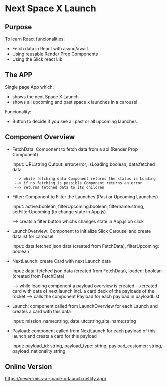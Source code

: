 # Next Space X Launch

## Purpose

To learn React funcionalities:
- Fetch data in React with async/await
- Using reusable Render Prop Components
- Using the Slick react Lib

## The APP

Single page App which:
- shows the next Space X Launch
- shows all upcoming and past space x launches in a carousel

Funcionality:
- Button to decide if you see all past or all upcoming launches

## Component Overview

- FetchData: Component to fetch data from a api (Render Prop Component)

	Input: URL:string
	Output: error:error, isLoading:boolean, data:fetched data

       --> while fetching data Component returns the status is Loading
       --> if no fetching is possible Component returns an error  
       --> returns fetched data to its children

- Filter: Component to Filter the Launches (Past or Upcoming Launches)

	Input: active:boolean, filterUpcoming:boolean, filtername:string, setFilterUpcoming (to change state in App.js)
	
	--> creats a filter button whichs changes state in App.js on click

- LaunchOverview: Component to initialize Slick Carousel and create datalist for carousel

	Input: data:fetched json data (created from FetchData), filterUpcoming: boolean 

- NextLaunch: create Card with next Launch data

	Input: data: fetched json data (created from FetchData), loaded: boolean (created from FetchData)

	--> while loading component a payload overview is created
	-->created card with data of next launch incl. a card deck of the payloads of the rocket
	--> calls the component Payload for each payload in payloadList 

- Launch: component called from LaunchOverview for each Launch and creates a card with this data

	Input: mission_name:string, date_utc:string,site_name:string

	
- Payload: component called from NextLaunch for each payload of this launch and creats a card for this payload

	Input: payload_id: string, payload_type: string, payload_customer: string, payload_nationality:string


## Online Version

https://never-miss-a-space-x-launch.netlify.app/
